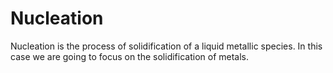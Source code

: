 # Nucleation
Nucleation is the process of solidification of a liquid metallic species. In this case we are going to focus on the solidification of metals.
